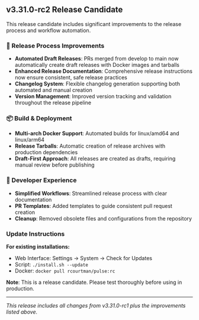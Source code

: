 ## v3.31.0-rc2 Release Candidate

This release candidate includes significant improvements to the release process and workflow automation.

### 🚀 Release Process Improvements

- **Automated Draft Releases**: PRs merged from develop to main now automatically create draft releases with Docker images and tarballs
- **Enhanced Release Documentation**: Comprehensive release instructions now ensure consistent, safe release practices
- **Changelog System**: Flexible changelog generation supporting both automated and manual creation
- **Version Management**: Improved version tracking and validation throughout the release pipeline

### 📦 Build & Deployment

- **Multi-arch Docker Support**: Automated builds for linux/amd64 and linux/arm64
- **Release Tarballs**: Automatic creation of release archives with production dependencies
- **Draft-First Approach**: All releases are created as drafts, requiring manual review before publishing

### 🔧 Developer Experience

- **Simplified Workflows**: Streamlined release process with clear documentation
- **PR Templates**: Added templates to guide consistent pull request creation
- **Cleanup**: Removed obsolete files and configurations from the repository

### Update Instructions

**For existing installations:**
- Web Interface: Settings → System → Check for Updates
- Script: `./install.sh --update`
- Docker: `docker pull rcourtman/pulse:rc`

**Note**: This is a release candidate. Please test thoroughly before using in production.

---
*This release includes all changes from v3.31.0-rc1 plus the improvements listed above.*